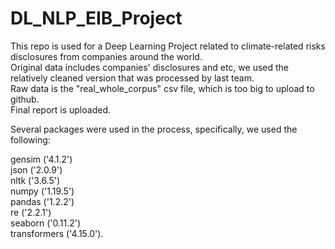 # DL_NLP_EIB_Project
This repo is used for a Deep Learning Project related to climate-related risks disclosures from companies around the world. <br>
Original data includes companies' disclosures and etc, we used the relatively cleaned version that was processed by last team. <br>
Raw data is the "real_whole_corpus" csv file, which is too big to upload to github.  <br>
Final report is uploaded. <br>

Several packages were used in the process, specifically, we used the following:<br>

gensim ('4.1.2')<br>
json ('2.0.9')<br>
nltk ('3.6.5')<br>
numpy ('1.19.5')<br>
pandas ('1.2.2')<br>
re ('2.2.1')<br>
seaborn ('0.11.2')<br>
transformers ('4.15.0'). 
